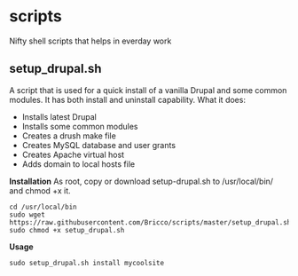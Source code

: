 scripts
=======

Nifty shell scripts that helps in everday work

## setup_drupal.sh
A script that is used for a quick install of a vanilla Drupal and some common modules. It has both install and uninstall capability.
What it does:
* Installs latest Drupal
* Installs some common modules
* Creates a drush make file
* Creates MySQL database and user grants
* Creates Apache virtual host
* Adds domain to local hosts file

**Installation**
As root, copy or download setup-drupal.sh to /usr/local/bin/ and chmod +x it.
```
cd /usr/local/bin
sudo wget https://raw.githubusercontent.com/Bricco/scripts/master/setup_drupal.sh
sudo chmod +x setup_drupal.sh
```

**Usage**
```
sudo setup_drupal.sh install mycoolsite
```
